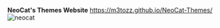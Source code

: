 <b>NeoCat's Themes Website</b> <a href="https://m3tozz.github.io/NeoCat-Themes/">https://m3tozz.github.io/NeoCat-Themes/</a>
![neocat](https://github.com/m3tozz/NeoCat/assets/79897762/4fb50d68-13a6-4cb6-aef8-6e32a9819391)
